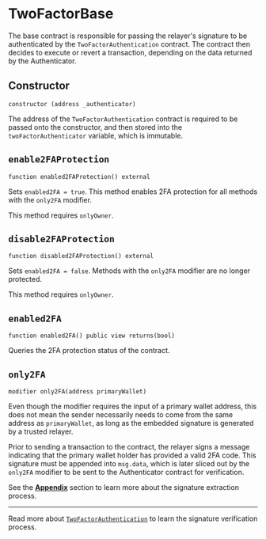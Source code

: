 # TwoFactorBase

The base contract is responsible for passing the relayer's signature to be authenticated by the `TwoFactorAuthentication` contract. The contract then decides to execute or revert a transaction, depending on the data returned by the Authenticator.

## Constructor

```solidity
constructor (address _authenticator)
```

The address of the `TwoFactorAuthentication` contract is required to be passed onto the constructor, and then stored into the `twoFactorAuthenticator` variable, which is immutable.

## `enable2FAProtection`

```solidity
function enabled2FAProtection() external
```

Sets `enabled2FA = true`. This method enables 2FA protection for all methods with the `only2FA` modifier.

This method requires `onlyOwner`.

## `disable2FAProtection`

```solidity
function disabled2FAProtection() external
```

Sets `enabled2FA = false`. Methods with the `only2FA` modifier are no longer protected.

This method requires `onlyOwner`.

## `enabled2FA`

```solidity
function enabled2FA() public view returns(bool)
```

Queries the 2FA protection status of the contract.

## `only2FA`

```solidity
modifier only2FA(address primaryWallet)
```

Even though the modifier requires the input of a primary wallet address, this does not mean the sender necessarily needs to come from the same address as `primaryWallet`, as long as the embedded signature is generated by a trusted relayer.

Prior to sending a transaction to the contract, the relayer signs a message indicating that the primary wallet holder has provided a valid 2FA code. This signature must be appended into `msg.data`, which is later sliced out by the `only2FA` modifier to be sent to the Authenticator contract for verification.

See the [**Appendix**](2FAppendix.md) section to learn more about the signature extraction process.

---

Read more about [`TwoFactorAuthentication`](./TwoFactorAuthentication.md) to learn the signature verification process.